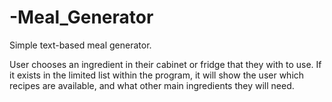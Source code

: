 # -Meal_Generator
Simple text-based meal generator.

User chooses an ingredient in their cabinet or fridge that they with to use. If it exists in the limited list within the program, it will show the user which recipes are available, and what other main ingredients they will need.

